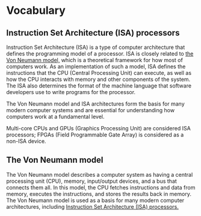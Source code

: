 # Vocabulary

## Instruction Set Architecture (ISA) processors
Instruction Set Architecture (ISA) is a type of computer architecture that defines the programming model of a processor. ISA is closely related to [the Von Neumann model,](#the-von-neumann-model) which is a theoretical framework for how most of computers work. As an implementation of such a model, ISA defines the instructions that the CPU (Central Processing Unit) can execute, as well as how the CPU interacts with memory and other components of the system. The ISA also determines the format of the machine language that software developers use to write programs for the processor.

The Von Neumann model and ISA architectures form the basis for many modern computer systems and are essential for understanding how computers work at a fundamental level.

Multi-core CPUs and GPUs (Graphics Processing Unit) are considered ISA processors; FPGAs (Field Programmable Gate Array) is considered as a non-ISA device.

## The Von Neumann model
The Von Neumann model describes a computer system as having a central processing unit (CPU), memory, input/output devices, and a bus that connects them all. In this model, the CPU fetches instructions and data from memory, executes the instructions, and stores the results back in memory. The Von Neumann model is used as a basis for many modern computer architectures, including [Instruction Set Architecture (ISA) processors.](#instruction-set-architecture-isa-processors)
